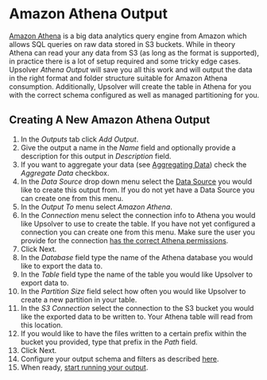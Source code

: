 # Amazon Athena Output

[Amazon Athena](https://aws.amazon.com/athena/) is a big data analytics query engine from Amazon which allows SQL queries on raw data stored in S3 buckets. While in theory Athena can read your any data from S3 (as long as the format is supported), in practice there is a lot of setup required and some tricky edge cases. Upsolver _Athena Output_ will save you all this work and will output the data in the right format and folder structure suitable for Amazon Athena consumption. Additionally, Upsolver will create the table in Athena for you with the correct schema configured as well as managed partitioning for you.

## Creating A New Amazon Athena Output

1. In the _Outputs_ tab click _Add Output_.
2. Give the output a name in the _Name_ field and optionally provide a description for this output in _Description_ field.
3. If you want to aggregate your data (see [Aggregating Data](/outputs/aggregating-data.md)) check the _Aggregate Data_ checkbox.
4. In the _Data Source_ drop down menu select the [Data Source](/DataSources.md) you would like to create this output from. If you do not yet have a Data Source you can create one from this menu.
5. In the _Output To_ menu select _Amazon Athena_.
6. In the _Connection_ menu select the connection info to Athena you would like Upsolver to use to create the table. If you have not yet configured a connection you can create one from this menu. Make sure the user you provide for the connection [has the correct Athena permissions](/DataSources/athena.md).
7. Click Next.
8. In the _Database_ field type the name of the Athena database you would like to export the data to.
9. In the _Table_ field type the name of the table you would like Upsolver to export data to.
10. In the _Partition Size_ field select how often you would like Upsolver to create a new partition in your table.
11. In the _S3 Connection_ select the connection to the S3 bucket you would like the exported data to be written to. Your Athena table will read from this location.
12. If you would like to have the files written to a certain prefix within the bucket you provided, type that prefix in the _Path_ field.
13. Click Next.
14. Configure your output schema and filters as described [here](/outputs/configuring-schema-and-filters.md).
15. When ready, [start running your output](/outputs/running-and-stopping-outputs.md).








